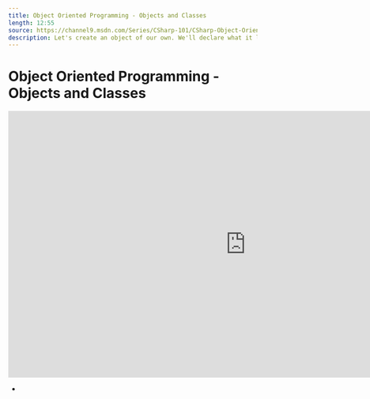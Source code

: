 ```yaml
---
title: Object Oriented Programming - Objects and Classes
length: 12:55
source: https://channel9.msdn.com/Series/CSharp-101/CSharp-Object-Oriented-Programming-Objects-and-Classes
description: Let's create an object of our own. We'll declare what it looks like, then we will create a few of them. Maybe even put them in a list. Boom, you're doing Object Oriented Programming with C#!
---
```

# Object Oriented Programming - Objects and Classes

<iframe src="https://channel9.msdn.com/Series/CSharp-101/CSharp-Object-Oriented-Programming-Objects-and-Classes/player?format=html5" width="960" height="540" allowFullScreen frameBorder="0" title="C#: Object Oriented Programming - Objects and Classes [16 of 19] - Microsoft Channel 9 Video"></iframe>

- 
